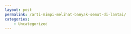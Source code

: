 ```yaml
---
layout: post
permalink: /arti-mimpi-melihat-banyak-semut-di-lantai/
categories:
    - Uncategorized
---
```


